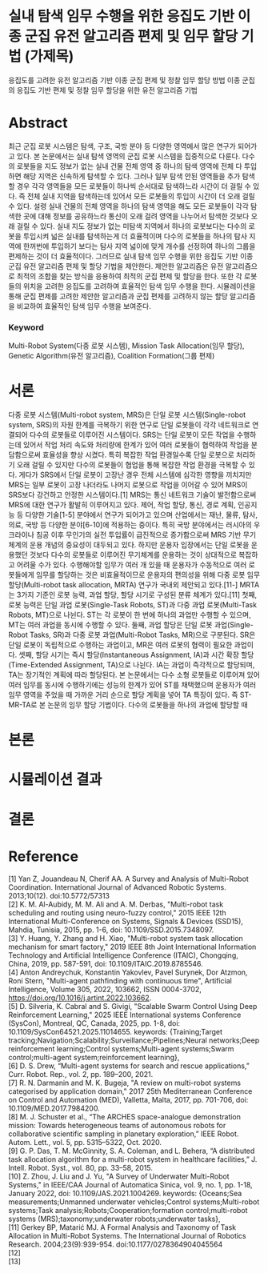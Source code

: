 # 실내 탐색 임무 수행을 위한 응집도 기반 이종 군집 유전 알고리즘 편제 및 임무 할당 기법 (가제목)
응집도를 고려한 유전 알고리즘 기반 이종 군집 편제 및 정찰 임무 할당 방법
이종 군집의 응집도 기반 편제 및 정찰 임무 할당을 위한 유전 알고리즘 기법

# Abstract
최근 군집 로봇 시스템은 탐색, 구조, 국방 분야 등 다양한 영역에서 많은 연구가 되어가고 있다. 
본 논문에서는 실내 탐색 영역의 군집 로봇 시스템을 집중적으로 다룬다.
다수의 로봇들을 지도 정보가 없는 실내 건물 전체 영역 중 하나의 탐색 영역에 전체 다 투입하면 해당 지역은 신속하게 탐색할 수 있다. 
그러나 일부 탐색 안된 영역들을 추가 탐색할 경우 각각 영역들을 모든 로봇들이 하나씩 순서대로 탐색하느라 시간이 더 걸릴 수 있다. 
즉 전체 실내 지역을 탐색하는데 있어서 모든 로봇들의 투입이 시간이 더 오래 걸릴 수 있다.
설령 실내 건물의 전체 영역을 하나의 탐색 영역을 해도 모든 로봇들이 각각 탐색한 곳에 대해 정보를 공유하느라 통신이 오래 걸려 영역을 나누어서 탐색한 것보다 오래 걸릴 수 있다.
실내 지도 정보가 없는 미탐색 지역에서 하나의 로봇보다는 다수의 로봇을 투입시켜 넓은 실내를 탐색하는게 더 효율적이며 다수의 로봇들을 하나의 탐사 지역에 한꺼번에 투입하기 보다는 탐사 지역 넓이에 맞게 개수를 선정하여 하나의 그룹을 편제하는 것이 더 효율적이다.
그러므로 실내 탐색 임무 수행을 위한 응집도 기반 이종 군집 유전 알고리즘 편제 및 할당 기법을 제안한다.
제안한 알고리즘은 유전 알고리즘으로 최적의 조합을 찾는 방식을 응용하여 최적의 군집 편제 및 할당을 한다.
또한 각 로봇들의 위치을 고려한 응집도를 고려하여 효율적인 탐색 임무 수행을 한다.
시뮬레이션을 통해 군집 편제를 고려한 제안한 알고리즘과 군집 편제를 고려하지 않는 할당 알고리즘을 비교하여 효율적인 탐색 임무 수행을 보여준다. 

### Keyword
Multi-Robot System(다중 로봇 시스템), Mission Task Allocation(임무 할당), Genetic Algorithm(유전 알고리즘), Coalition Formation(그룹 편제)

# 서론
 다중 로봇 시스템(Multi-robot system, MRS)은 단일 로봇 시스템(Single-robot system, SRS)의 자원 한계를 극복하기 위한 연구로 단일 로봇들이 각각 네트워크로 연결되어 다수의 로봇들로 이루어진 시스템이다. SRS는 단일 로봇이 모든 작업을 수행하는데 있어서 작업 처리 속도와 처리량에 한계가 있어 여러 로봇들이 협력하여 작업을 분담함으로써 효율성을 향상 시켰다. 특히 복잡한 작업 환경일수록 단일 로봇으로 처리하기 오래 걸릴 수 있지만 다수의 로봇들이 협업을 통해 복잡한 작업 환경을 극복할 수 있다. 게다가 SRS에서 단일 로봇이 고장난 경우 전체 시스템에 심각한 영향을 끼치지만 MRS는 일부 로봇이 고장 나더라도 나머지 로봇으로 작업을 이어갈 수 있어 MRS이 SRS보다 강건하고 안정한 시스템이다.[1]
 MRS는 통신 네트워크 기술이 발전함으로써 MRS에 대한 연구가 활발히 이루어지고 있다. 제어, 작업 할당, 통신, 경로 계획, 인공지능 등 다양한 기술[1-5] 분야에서 연구가 되어가고 있으며 산업에서는 재난, 물류, 탐사, 의료, 국방 등 다양한 분야[6-10]에 적용하는 중이다. 특히 국방 분야에서는 러시아의 우크라이나 침공 이후 무인기의 실전 투입률이 급진적으로 증가함으로써 MRS 기반 무기체계의 운용 개념의 중요성이 대두되고 있다. 하지만 운용자 입장에서는 단일 로봇을 운용했던 것보다 다수의 로봇들로 이루어진 무기체계를 운용하는 것이 상대적으로 복잡하고 어려울 수가 있다. 수행해야할 임무가 여러 개 있을 때 운용자가 수동적으로 여러 로봇들에게 임무를 할당하는 것은 비효율적이므로 운용자의 편의성을 위해 다중 로봇 임무 할당(Multi-robot task allocation, MRTA) 연구가 국내외 제안되고 있다.[11-] MRTA는 3가지 기준인 로봇 능력, 과업 할당, 할당 시기로 구성된 분류 체계가 있다.[11] 첫째, 로봇 능력은 단일 과업 로봇(Single-Task Robots, ST)과 다중 과업 로봇(Multi-Task Robots, MT)으로 나뉜다. ST는 각 로봇이 한 번에 하나의 과업만 수행할 수 있으며, MT는 여러 과업을 동시에 수행할 수 있다. 둘째, 과업 할당은 단일 로봇 과업(Single-Robot Tasks, SR)과 다중 로봇 과업(Multi-Robot Tasks, MR)으로 구분된다. SR은 단일 로봇이 독립적으로 수행하는 과업이고, MR은 여러 로봇의 협력이 필요한 과업이다. 셋째, 할당 시기는 즉시 할당(Instantaneous Assignment, IA)과 시간 확장 할당(Time-Extended Assignment, TA)으로 나뉜다. IA는 과업이 즉각적으로 할당되며, TA는 장기적인 계획에 따라 할당된다. 본 논문에서는 다수 소형 로봇들로 이루어져 있어 여러 임무를 동시에 수행하기에는 성능의 한계가 있어 ST를 채택했으며 운용자가 여러 임무 영역을 주었을 때 가까운 거리 순으로 할당 계획을 넣어 TA 특징이 있다. 즉 ST-MR-TA로 본 논문의 임무 할당 기법이다.
 다수의 로봇들을 하나의 과업에 할당할 때 

# 본론

# 시뮬레이션 결과

# 결론

# Reference
[1] Yan Z, Jouandeau N, Cherif AA. A Survey and Analysis of Multi-Robot Coordination. International Journal of Advanced Robotic Systems. 2013;10(12). doi:10.5772/57313
<br>
[2] K. M. Al-Aubidy, M. M. Ali and A. M. Derbas, "Multi-robot task scheduling and routing using neuro-fuzzy control," 2015 IEEE 12th International Multi-Conference on Systems, Signals & Devices (SSD15), Mahdia, Tunisia, 2015, pp. 1-6, doi: 10.1109/SSD.2015.7348097.
<br>
[3] Y. Huang, Y. Zhang and H. Xiao, "Multi-robot system task allocation mechanism for smart factory," 2019 IEEE 8th Joint International Information Technology and Artificial Intelligence Conference (ITAIC), Chongqing, China, 2019, pp. 587-591, doi: 10.1109/ITAIC.2019.8785546.
<br>
[4] Anton Andreychuk, Konstantin Yakovlev, Pavel Surynek, Dor Atzmon, Roni Stern, "Multi-agent pathfinding with continuous time", Artificial Intelligence, Volume 305, 2022, 103662, ISSN 0004-3702, https://doi.org/10.1016/j.artint.2022.103662.
<br>
[5] D. Silveria, K. Cabral and S. Givigi, "Scalable Swarm Control Using Deep Reinforcement Learning," 2025 IEEE International systems Conference (SysCon), Montreal, QC, Canada, 2025, pp. 1-8, doi: 10.1109/SysCon64521.2025.11014655. keywords: {Training;Target tracking;Navigation;Scalability;Surveillance;Pipelines;Neural networks;Deep reinforcement learning;Control systems;Multi-agent systems;Swarm control;multi-agent system;reinforcement learning},
<br>
[6] D. S. Drew, “Multi-agent systems for search and rescue applications,” Curr. Robot. Rep., vol. 2, pp. 189–200, 2021.
<br>
[7] R. N. Darmanin and M. K. Bugeja, "A review on multi-robot systems categorised by application domain," 2017 25th Mediterranean Conference on Control and Automation (MED), Valletta, Malta, 2017, pp. 701-706, doi: 10.1109/MED.2017.7984200. 
<br>
[8] M. J. Schuster et al., “The ARCHES space-analogue demonstration mission: Towards heterogeneous teams of autonomous robots for collaborative scientific sampling in planetary exploration,” IEEE Robot. Autom. Lett., vol. 5, pp. 5315–5322, Oct. 2020.
<br>
[9]  G. P. Das, T. M. McGinnity, S. A. Coleman, and L. Behera, “A distributed task allocation algorithm for a multi-robot system in healthcare facilities,” J. Intell. Robot. Syst., vol. 80, pp. 33–58, 2015.
<br>
[10] Z. Zhou, J. Liu and J. Yu, "A Survey of Underwater Multi-Robot Systems," in IEEE/CAA Journal of Automatica Sinica, vol. 9, no. 1, pp. 1-18, January 2022, doi: 10.1109/JAS.2021.1004269.
keywords: {Oceans;Sea measurements;Unmanned underwater vehicles;Control systems;Multi-robot systems;Task analysis;Robots;Cooperation;formation control;multi-robot systems (MRS);taxonomy;underwater robots;underwater tasks},
<br>
[11] Gerkey BP, Matarić MJ. A Formal Analysis and Taxonomy of Task Allocation in Multi-Robot Systems. The International Journal of Robotics Research. 2004;23(9):939-954. doi:10.1177/0278364904045564
<br>
[12]
<br>
[13]
